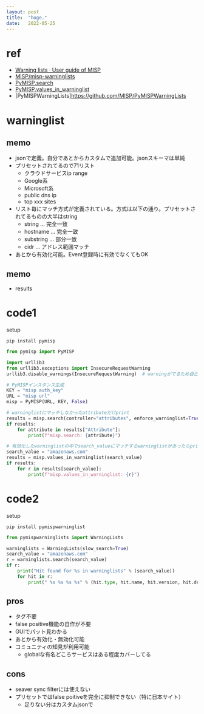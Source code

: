 ```yaml
---
layout: post
title:  "hoge."
date:   2022-05-25
---
```


# ref

- [Warning lists · User guide of MISP](https://www.circl.lu/doc/misp/warninglists/)
- [MISP/misp-warninglists](https://github.com/MISP/misp-warninglists)
- [PyMISP.search](https://pymisp.readthedocs.io/en/latest/_modules/pymisp/api.html#PyMISP.search)
- [PyMISP.values_in_warninglist](https://pymisp.readthedocs.io/en/latest/_modules/pymisp/api.html#PyMISP.values_in_warninglist)
- [PyMISPWarningLists]https://github.com/MISP/PyMISPWarningLists

# warninglist
## memo
- jsonで定義。自分であとからカスタムで追加可能。jsonスキーマは単純
- プリセットされてるので71リスト
  - クラウドサービスip range
  - Google系
  - Microsoft系
  - public dns ip
  - top xxx sites
- リスト毎にマッチ方式が定義されている。方式は以下の通り。プリセットされてるものの大半はstring
  - string ... 完全一致
  - hostname ... 完全一致
  - substring ... 部分一致
  - cidr ... アドレス範囲マッチ
- あとから有効化可能。Event登録時に有効でなくてもOK

## memo
- results

# code1

setup
```
pip install pymisp
```

```Python
from pymisp import PyMISP

import urllib3
from urllib3.exceptions import InsecureRequestWarning
urllib3.disable_warnings(InsecureRequestWarning)  # warningがでるため自己署名証明書チェックスキップ

# PyMISPインスタンス生成
KEY = "misp auth_key"
URL = "misp url"
misp = PyMISP(URL, KEY, False)

# warninglistにマッチしなかったattributeだけprint
results = misp.search(controller="attributes", enforce_warninglist=True)
if results:
    for attribute in results["Attribute"]:
        print(f"misp.search: {attribute}")

# 有効化したwarninglistの中でsearch_valueにマッチするwarninglistがあったらprint
search_value = "amazonaws.com"
results = misp.values_in_warninglist(search_value)
if results:
    for r in results[search_value]:
        print(f"misp.values_in_warninglist: {r}")
```


# code2

setup
```
pip install pymispwarninglist
```

```Python
from pymispwarninglists import WarningLists

warninglists = WarningLists(slow_search=True)
search_value = "amazonaws.com"
r = warninglists.search(search_value)
if r:
    print("Hit found for %s in warninglists" % (search_value))
    for hit in r:
        print(" %s %s %s %s" % (hit.type, hit.name, hit.version, hit.description))
```

## pros
- タグ不要
- false positive機能の自作が不要
- GUIでパット見わかる
- あとから有効化・無効化可能
- コミュニティの知見が利用可能
  - globalな有名どころサービスはある程度カバーしてる

## cons
- seaver sync filterには使えない
- プリセットではfalse poitiveを完全に抑制できない（特に日本サイト）
  - 足りない分はカスタムjsonで
